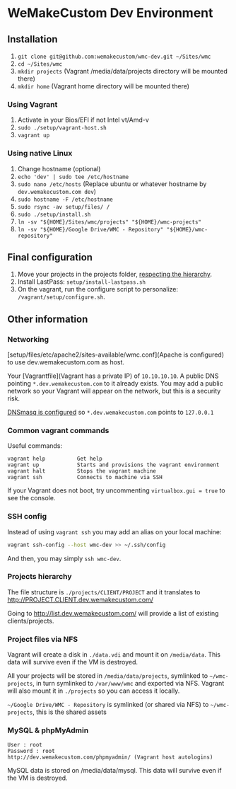 WeMakeCustom Dev Environment
===========================================


## Installation

 1. `git clone git@github.com:wemakecustom/wmc-dev.git ~/Sites/wmc`
 2. `cd ~/Sites/wmc`
 3. `mkdir projects` (Vagrant /media/data/projects directory will be mounted there)
 3. `mkdir home` (Vagrant home directory will be mounted there)

### Using Vagrant

 1. Activate in your Bios/EFI if not Intel vt/Amd-v 
 2. `sudo ./setup/vagrant-host.sh`
 3. `vagrant up`

### Using native Linux

 1. Change hostname (optional)
   1. `echo 'dev' | sudo tee /etc/hostname`
   2. `sudo nano /etc/hosts` (Replace ubuntu or whatever hostname by `dev.wemakecustom.com dev`)
   3. `sudo hostname -F /etc/hostname`
 2. `sudo rsync -av setup/files/ /`
 3. `sudo ./setup/install.sh`
 4. `ln -sv "${HOME}/Sites/wmc/projects" "${HOME}/wmc-projects"`
 5. `ln -sv "${HOME}/Google Drive/WMC - Repository" "${HOME}/wmc-repository"`

## Final configuration

 1. Move your projects in the projects folder, [respecting the hierarchy](#projects-hierarchy).
 2. Install LastPass: `setup/install-lastpass.sh`
 3. On the vagrant, run the configure script to personalize: `/vagrant/setup/configure.sh`.

## Other information

### Networking

[setup/files/etc/apache2/sites-available/wmc.conf](Apache is configured) to use dev.wemakecustom.com as host.

Your [Vagrantfile](Vagrant has a private IP) of `10.10.10.10`.
A public DNS pointing `*.dev.wemakecustom.com` to it already exists.
You may add a public network so your Vagrant will appear on the network, but this is a security risk.

[DNSmasq is configured](setup/files/etc/dnsmasq.d/wmc) so `*.dev.wemakecustom.com` points to `127.0.0.1`

### Common vagrant commands

Useful commands:

    vagrant help          Get help
    vagrant up            Starts and provisions the vagrant environment
    vagrant halt          Stops the vagrant machine
    vagrant ssh           Connects to machine via SSH

If your Vagrant does not boot, try uncommenting `virtualbox.gui = true` to see the console.

### SSH config

Instead of using `vagrant ssh` you may add an alias on your local machine:

```bash
vagrant ssh-config --host wmc-dev >> ~/.ssh/config
```

And then, you may simply `ssh wmc-dev`.

### Projects hierarchy

The file structure is `./projects/CLIENT/PROJECT` and it translates to http://PROJECT.CLIENT.dev.wemakecustom.com/

Going to http://list.dev.wemakecustom.com/ will provide a list of existing clients/projects.

### Project files via NFS

Vagrant will create a disk in `./data.vdi` and mount it on `/media/data`.
This data will survive even if the VM is destroyed.

All your projects will be stored in `/media/data/projects`, symlinked to `~/wmc-projects`, in turn symlinked to `/var/www/wmc` and exported via NFS.
Vagrant will also mount it in `./projects` so you can access it locally.

`~/Google Drive/WMC - Repository` is symlinked (or shared via NFS) to `~/wmc-projects`, this is the shared assets

### MySQL & phpMyAdmin

    User : root
    Password : root
    http://dev.wemakecustom.com/phpmyadmin/ (Vagrant host autologins)

MySQL data is stored on /media/data/mysql.
This data will survive even if the VM is destroyed.

